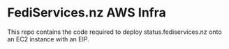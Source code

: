 # FediServices.nz AWS Infra

This repo contains the code required to deploy status.fediservices.nz onto an EC2 instance with an EIP.
